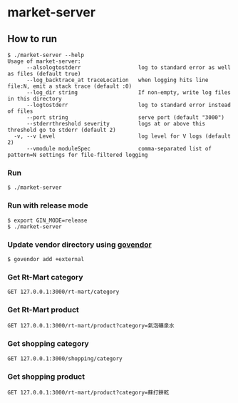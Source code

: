 # market-server

## How to run

```
$ ./market-server --help
Usage of market-server:
      --alsologtostderr                  log to standard error as well as files (default true)
      --log_backtrace_at traceLocation   when logging hits line file:N, emit a stack trace (default :0)
      --log_dir string                   If non-empty, write log files in this directory
      --logtostderr                      log to standard error instead of files
      --port string                      serve port (default "3000")
      --stderrthreshold severity         logs at or above this threshold go to stderr (default 2)
  -v, --v Level                          log level for V logs (default 2)
      --vmodule moduleSpec               comma-separated list of pattern=N settings for file-filtered logging
```

### Run

```
$ ./market-server
```

### Run with release mode

```
$ export GIN_MODE=release
$ ./market-server
```

### Update vendor directory using [govendor](https://github.com/kardianos/govendor)

```
$ govendor add +external
```

### Get Rt-Mart category

```
GET 127.0.0.1:3000/rt-mart/category
```

### Get Rt-Mart product

```
GET 127.0.0.1:3000/rt-mart/product?category=氣泡礦泉水
```

### Get shopping category

```
GET 127.0.0.1:3000/shopping/category
```

### Get shopping product

```
GET 127.0.0.1:3000/rt-mart/product?category=蘇打餅乾
```

